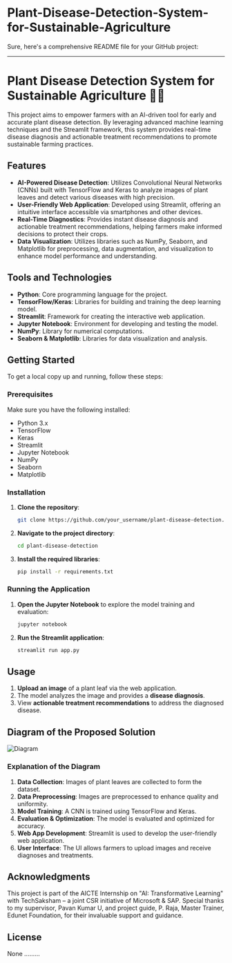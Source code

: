 # Plant-Disease-Detection-System-for-Sustainable-Agriculture
Sure, here's a comprehensive README file for your GitHub project:

---

# Plant Disease Detection System for Sustainable Agriculture 🌱🚀

This project aims to empower farmers with an AI-driven tool for early and accurate plant disease detection. By leveraging advanced machine learning techniques and the Streamlit framework, this system provides real-time disease diagnosis and actionable treatment recommendations to promote sustainable farming practices.

## Features
- **AI-Powered Disease Detection**: Utilizes Convolutional Neural Networks (CNNs) built with TensorFlow and Keras to analyze images of plant leaves and detect various diseases with high precision.
- **User-Friendly Web Application**: Developed using Streamlit, offering an intuitive interface accessible via smartphones and other devices.
- **Real-Time Diagnostics**: Provides instant disease diagnosis and actionable treatment recommendations, helping farmers make informed decisions to protect their crops.
- **Data Visualization**: Utilizes libraries such as NumPy, Seaborn, and Matplotlib for preprocessing, data augmentation, and visualization to enhance model performance and understanding.

## Tools and Technologies
- **Python**: Core programming language for the project.
- **TensorFlow/Keras**: Libraries for building and training the deep learning model.
- **Streamlit**: Framework for creating the interactive web application.
- **Jupyter Notebook**: Environment for developing and testing the model.
- **NumPy**: Library for numerical computations.
- **Seaborn & Matplotlib**: Libraries for data visualization and analysis.

## Getting Started
To get a local copy up and running, follow these steps:

### Prerequisites
Make sure you have the following installed:
- Python 3.x
- TensorFlow
- Keras
- Streamlit
- Jupyter Notebook
- NumPy
- Seaborn
- Matplotlib

### Installation
1. **Clone the repository**:
    ```bash
    git clone https://github.com/your_username/plant-disease-detection.git
    ```
2. **Navigate to the project directory**:
    ```bash
    cd plant-disease-detection
    ```
3. **Install the required libraries**:
    ```bash
    pip install -r requirements.txt
    ```

### Running the Application
1. **Open the Jupyter Notebook** to explore the model training and evaluation:
    ```bash
    jupyter notebook
    ```
2. **Run the Streamlit application**:
    ```bash
    streamlit run app.py
    ```

## Usage
1. **Upload an image** of a plant leaf via the web application.
2. The model analyzes the image and provides a **disease diagnosis**.
3. View **actionable treatment recommendations** to address the diagnosed disease.

## Diagram of the Proposed Solution
![Diagram](diagram.png)

### Explanation of the Diagram
1. **Data Collection**: Images of plant leaves are collected to form the dataset.
2. **Data Preprocessing**: Images are preprocessed to enhance quality and uniformity.
3. **Model Training**: A CNN is trained using TensorFlow and Keras.
4. **Evaluation & Optimization**: The model is evaluated and optimized for accuracy.
5. **Web App Development**: Streamlit is used to develop the user-friendly web application.
6. **User Interface**: The UI allows farmers to upload images and receive diagnoses and treatments.

## Acknowledgments
This project is part of the AICTE Internship on "AI: Transformative Learning" with TechSaksham – a joint CSR initiative of Microsoft & SAP. Special thanks to my supervisor, Pavan Kumar U, and project guide, P. Raja, Master Trainer, Edunet Foundation, for their invaluable support and guidance.

## License
None
.........
